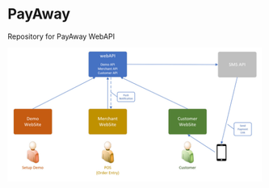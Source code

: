 # PayAway
Repository for PayAway WebAPI

![Merchant New Order Placeholder](images/arch.jpg?raw=true)